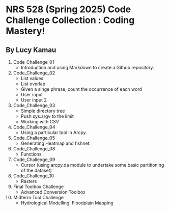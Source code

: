 # NRS 528 (Spring 2025) Code Challenge Collection : Coding Mastery!

## By Lucy Kamau
1. Code_Challenge_01
   * Introduction and using Markdown to create a Github repository.
2. Code_Challenge_02
   * List values
   * List overlap
   * Given a singe phrase, count the occurrence of each word
   * User input
   * User input 2
3. Code_Challenge_03
   * Simple directory tree
   * Push sys.argv to the limit
   * Working with CSV
4. Code_Challenge_04
   * Using a particular tool in Arcpy. 
5. Code_Challenge_05
   * Generating Heatmap and fishnet.
6. Code_Challenge_08
   * Functions
7. Code_Challenge_09
   * Cursor (using arcpy.da module to undertake some basic partitioning of the dataset)
8. Code_Challenge_10
   * Rasters
9. Final Toolbox Challenge
   * Advanced Conversion Toolbox
10. Midterm Tool Challenge
    * Hydrological Modelling: Floodplain Mapping

